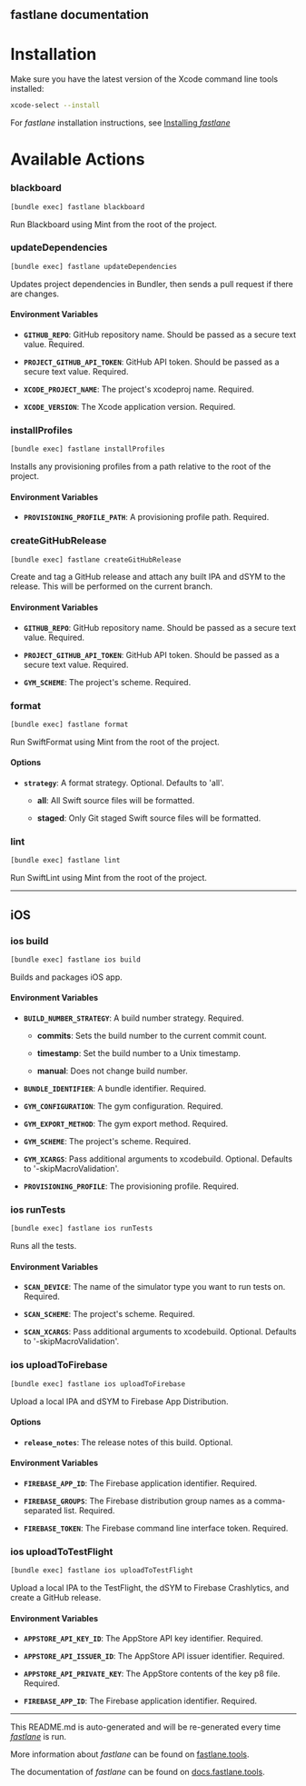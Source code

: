 fastlane documentation
----

# Installation

Make sure you have the latest version of the Xcode command line tools installed:

```sh
xcode-select --install
```

For _fastlane_ installation instructions, see [Installing _fastlane_](https://docs.fastlane.tools/#installing-fastlane)

# Available Actions

### blackboard

```sh
[bundle exec] fastlane blackboard
```

Run Blackboard using Mint from the root of the project.

### updateDependencies

```sh
[bundle exec] fastlane updateDependencies
```

Updates project dependencies in Bundler, then sends a pull request if there are changes.

#### Environment Variables

 * **`GITHUB_REPO`**: GitHub repository name. Should be passed as a secure text value. Required.

 * **`PROJECT_GITHUB_API_TOKEN`**: GitHub API token. Should be passed as a secure text value. Required.

 * **`XCODE_PROJECT_NAME`**: The project's xcodeproj name. Required.

 * **`XCODE_VERSION`**: The Xcode application version. Required.

### installProfiles

```sh
[bundle exec] fastlane installProfiles
```

Installs any provisioning profiles from a path relative to the root of the project.

#### Environment Variables

 * **`PROVISIONING_PROFILE_PATH`**: A provisioning profile path. Required.

### createGitHubRelease

```sh
[bundle exec] fastlane createGitHubRelease
```

Create and tag a GitHub release and attach any built IPA and dSYM to the release. This will be performed on the current branch.

#### Environment Variables

 * **`GITHUB_REPO`**: GitHub repository name. Should be passed as a secure text value. Required.

 * **`PROJECT_GITHUB_API_TOKEN`**: GitHub API token. Should be passed as a secure text value. Required.

 * **`GYM_SCHEME`**: The project's scheme. Required.

### format

```sh
[bundle exec] fastlane format
```

Run SwiftFormat using Mint from the root of the project.

#### Options

 * **`strategy`**: A format strategy. Optional. Defaults to 'all'.

   - **all**: All Swift source files will be formatted.

   - **staged**: Only Git staged Swift source files will be formatted.

### lint

```sh
[bundle exec] fastlane lint
```

Run SwiftLint using Mint from the root of the project.

----


## iOS

### ios build

```sh
[bundle exec] fastlane ios build
```

Builds and packages iOS app.

#### Environment Variables

 * **`BUILD_NUMBER_STRATEGY`**: A build number strategy. Required.

   - **commits**: Sets the build number to the current commit count.

   - **timestamp**: Set the build number to a Unix timestamp.

   - **manual**: Does not change build number.

 * **`BUNDLE_IDENTIFIER`**: A bundle identifier. Required.

 * **`GYM_CONFIGURATION`**: The gym configuration. Required.

 * **`GYM_EXPORT_METHOD`**: The gym export method. Required.

 * **`GYM_SCHEME`**: The project's scheme. Required.

 * **`GYM_XCARGS`**: Pass additional arguments to xcodebuild. Optional. Defaults to '-skipMacroValidation'.

 * **`PROVISIONING_PROFILE`**: The provisioning profile. Required.

### ios runTests

```sh
[bundle exec] fastlane ios runTests
```

Runs all the tests.

#### Environment Variables

 * **`SCAN_DEVICE`**: The name of the simulator type you want to run tests on. Required.

 * **`SCAN_SCHEME`**: The project's scheme. Required.

 * **`SCAN_XCARGS`**: Pass additional arguments to xcodebuild. Optional. Defaults to '-skipMacroValidation'.

### ios uploadToFirebase

```sh
[bundle exec] fastlane ios uploadToFirebase
```

Upload a local IPA and dSYM to Firebase App Distribution.

#### Options

 * **`release_notes`**: The release notes of this build. Optional.

#### Environment Variables

 * **`FIREBASE_APP_ID`**: The Firebase application identifier. Required.

 * **`FIREBASE_GROUPS`**: The Firebase distribution group names as a comma-separated list. Required.

 * **`FIREBASE_TOKEN`**: The Firebase command line interface token. Required.

### ios uploadToTestFlight

```sh
[bundle exec] fastlane ios uploadToTestFlight
```

Upload a local IPA to the TestFlight, the dSYM to Firebase Crashlytics, and create a GitHub release.

#### Environment Variables

 * **`APPSTORE_API_KEY_ID`**: The AppStore API key identifier. Required.

 * **`APPSTORE_API_ISSUER_ID`**: The AppStore API issuer identifier. Required.

 * **`APPSTORE_API_PRIVATE_KEY`**: The AppStore contents of the key p8 file. Required.

 * **`FIREBASE_APP_ID`**: The Firebase application identifier. Required.

----

This README.md is auto-generated and will be re-generated every time [_fastlane_](https://fastlane.tools) is run.

More information about _fastlane_ can be found on [fastlane.tools](https://fastlane.tools).

The documentation of _fastlane_ can be found on [docs.fastlane.tools](https://docs.fastlane.tools).
